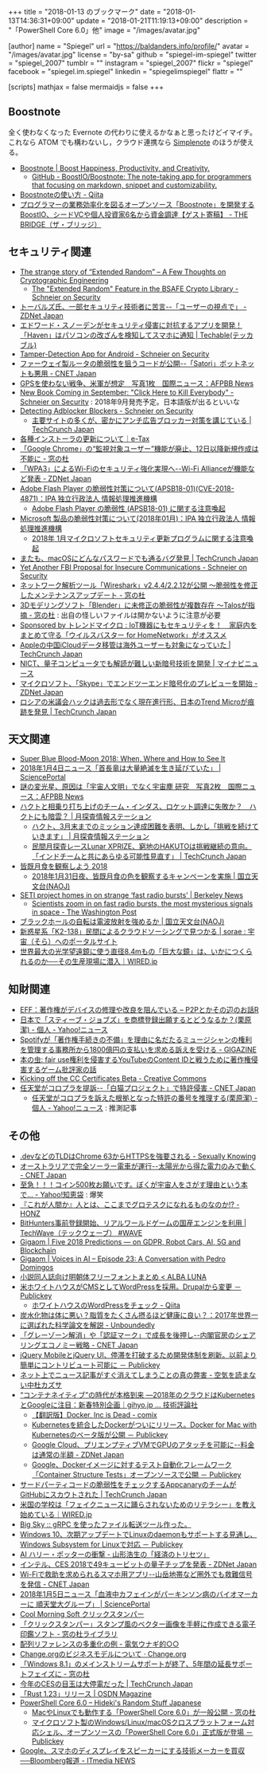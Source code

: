 +++
title = "2018-01-13 のブックマーク"
date =  "2018-01-13T14:36:31+09:00"
update = "2018-01-21T11:19:13+09:00"
description = "「PowerShell Core 6.0」他"
image = "/images/avatar.jpg"

[author]
name      = "Spiegel"
url       = "https://baldanders.info/profile/"
avatar    = "/images/avatar.jpg"
license   = "by-sa"
github    = "spiegel-im-spiegel"
twitter   = "spiegel_2007"
tumblr    = ""
instagram = "spiegel_2007"
flickr    = "spiegel"
facebook  = "spiegel.im.spiegel"
linkedin  = "spiegelimspiegel"
flattr    = ""

[scripts]
  mathjax = false
  mermaidjs = false
+++

## Boostnote

全く使わなくなった Evernote の代わりに使えるかなぁと思ったけどイマイチ。
これなら ATOM でも構わないし，クラウド連携なら [Simplenote](https://simplenote.com/) のほうが使える。

- [Boostnote | Boost Happiness, Productivity, and Creativity.](https://boostnote.io/)
    - [GitHub - BoostIO/Boostnote: The note-taking app for programmers that focusing on markdown, snippet and customizability.](https://github.com/BoostIO/Boostnote)
- [Boostnoteの使い方 - Qiita](https://qiita.com/asmsuechan/items/bc253cf22596291ac837)
- [プログラマーの業務効率化を図るオープンソース「Boostnote」を開発するBoostIO、シードVCや個人投資家6名から資金調達【ゲスト寄稿】 - THE BRIDGE（ザ・ブリッジ）](http://thebridge.jp/2018/01/boostio-funding-to-further-develop-boostnote)

## セキュリティ関連

- [The strange story of “Extended Random” – A Few Thoughts on Cryptographic Engineering](https://blog.cryptographyengineering.com/2017/12/19/the-strange-story-of-extended-random/)
    - [The "Extended Random" Feature in the BSAFE Crypto Library - Schneier on Security](https://www.schneier.com/blog/archives/2017/12/the_extended_ra.html)
- [トーバルズ氏、一部セキュリティ技術者に苦言--「ユーザーの視点で」 - ZDNet Japan](https://japan.zdnet.com/article/35110964/)
- [エドワード・スノーデンがセキュリティ侵害に対抗するアプリを開発！「Haven」はパソコンの改ざんを検知してスマホに通知 | Techable(テッカブル)](https://techable.jp/archives/69433)
- [Tamper-Detection App for Android - Schneier on Security](https://www.schneier.com/blog/archives/2018/01/tamper-detectio.html)
- [ファーウェイ製ルータの脆弱性を狙うコードが公開--「Satori」ボットネットも悪用 - CNET Japan](https://japan.cnet.com/article/35112718/)
- [GPSを使わない戦争、米軍が想定　写真1枚　国際ニュース：AFPBB News](http://www.afpbb.com/articles/-/3156085)
- [New Book Coming in September: "Click Here to Kill Everybody" - Schneier on Security](https://www.schneier.com/blog/archives/2018/01/new_book_coming.html) : 2018年9月発売予定。日本語版が出るといいな
- [Detecting Adblocker Blockers - Schneier on Security](https://www.schneier.com/blog/archives/2018/01/detecting_adblo.html)
    - [主要サイトの多くが、密かにアンチ広告ブロッカー対策を講じている  |  TechCrunch Japan](https://techcrunch.com/2017/12/27/thousands-of-major-sites-are-taking-silent-anti-ad-blocking-measures/)
- [各種インストーラの更新について｜e-Tax](http://www.e-tax.nta.go.jp/topics/topics_300104.htm)
- [「Google Chrome」の“監視対象ユーザー”機能が廃止、12日以降新規作成は不能に - 窓の杜](https://forest.watch.impress.co.jp/docs/news/1100127.html)
- [「WPA3」によるWi-Fiのセキュリティ強化実現へ--Wi-Fi Allianceが機能など発表 - ZDNet Japan](https://japan.zdnet.com/article/35112941/)
- [Adobe Flash Player の脆弱性対策について(APSB18-01)(CVE-2018-4871)：IPA 独立行政法人 情報処理推進機構](https://www.ipa.go.jp/security/ciadr/vul/20180110-adobeflashplayer.html)
    - [Adobe Flash Player の脆弱性 (APSB18-01) に関する注意喚起](https://www.jpcert.or.jp/at/2018/at180001.html)
- [Microsoft 製品の脆弱性対策について(2018年01月)：IPA 独立行政法人 情報処理推進機構](https://www.ipa.go.jp/security/ciadr/vul/20180110-ms.html)
    - [2018年 1月マイクロソフトセキュリティ更新プログラムに関する注意喚起](https://www.jpcert.or.jp/at/2018/at180002.html)
- [またも、macOSにどんなパスワードでも通るバグ発見  |  TechCrunch Japan](https://techcrunch.com/2018/01/10/another-macos-password-prompt-can-be-bypassed-with-any-password/)
- [Yet Another FBI Proposal for Insecure Communications - Schneier on Security](https://www.schneier.com/blog/archives/2018/01/yet_another_fbi.html)
- [ネットワーク解析ツール「Wireshark」v2.4.4/2.2.12が公開 ～脆弱性を修正したメンテナンスアップデート - 窓の杜](https://forest.watch.impress.co.jp/docs/news/1100797.html)
- [3Dモデリングソフト「Blender」に未修正の脆弱性が複数存在 ～Talosが指摘 - 窓の杜](https://forest.watch.impress.co.jp/docs/news/1100786.html) : 出自の怪しいファイルは開かないように注意が必要
- [Sponsored by トレンドマイクロ : IoT機器にもセキュリティを！　家庭内をまとめて守る「ウイルスバスター for HomeNetwork」がオススメ](http://japanese.engadget.com/pr/iot-for-homenetwork/)
- [Appleの中国iCloudデータ移管は海外ユーザーも対象になっていた  |  TechCrunch Japan](https://techcrunch.com/2018/01/11/apple-china-icloud-international-users/)
- [NICT、量子コンピュータでも解読が難しい新暗号技術を開発 | マイナビニュース](https://news.mynavi.jp/article/20180112-570747/)
- [マイクロソフト、「Skype」でエンドツーエンド暗号化のプレビューを開始 - ZDNet Japan](https://japan.zdnet.com/article/35113068/)
- [ロシアの米議会ハックは過去形でなく現在進行形、日本のTrend Microが痕跡を発見  |  TechCrunch Japan](https://techcrunch.com/2018/01/12/russian-hackers-senate-pawn-storm-fancy-bear/)

## 天文関連

- [Super Blue Blood-Moon 2018: When, Where and How to See It](https://www.space.com/39208-super-blue-blood-moon-guide.html)
- [2018年1月4日ニュース「首長竜は大量絶滅を生き延びていた」 | SciencePortal](http://scienceportal.jst.go.jp/news/newsflash_review/newsflash/2018/01/20180104_01.html)
- [謎の変光星、原因は「宇宙人文明」でなく宇宙塵 研究　写真2枚　国際ニュース：AFPBB News](http://www.afpbb.com/articles/-/3157364)
- [ハクトと相乗り打ち上げのチーム・インダス、ロケット調達に失敗か？　ハクトにも暗雲？  |   月探査情報ステーション](https://moonstation.jp/blog/lunarexp/hakuto/indian-web-media-reports-rumor-of-failure-for-rocket-procuration-for-glxp)
    - [ハクト、3月末までのミッション達成困難を表明、しかし「挑戦を続けていきます」  |   月探査情報ステーション](https://moonstation.jp/blog/lunarexp/hakuto/team-hakuto-express-their-difficulty-for-glxp-clearance-but-still-moving-for-the-mission-completion)
    - [民間月探査レースLunar XPRIZE、窮地のHAKUTOは挑戦継続の意向。「インドチームと共にあらゆる可能性見直す」  |  TechCrunch Japan](https://jp.techcrunch.com/2018/01/12/engadget-lunar-xprize-hakuto/)
- [皆既月食を観察しよう 2018](https://naojcamp.nao.ac.jp/phenomena/201801-lunar-eclipse/)
	- [2018年1月31日夜、皆既月食の色を観察するキャンペーンを実施 | 国立天文台(NAOJ)](https://www.nao.ac.jp/news/topics/2018/20180110-lunar-eclipse.html)
- [SETI project homes in on strange ‘fast radio bursts’ | Berkeley News](http://news.berkeley.edu/2018/01/10/seti-project-homes-in-on-strange-fast-radio-bursts/)
    - [Scientists zoom in on fast radio bursts, the most mysterious signals in space - The Washington Post](https://www.washingtonpost.com/news/speaking-of-science/wp/2018/01/10/scientists-zoom-in-on-fast-radio-bursts-the-most-mysterious-signals-in-space/)
- [ブラックホールの自転は電波放射を強めるか | 国立天文台(NAOJ)](https://www.nao.ac.jp/news/science/2018/20180112-bh.html)
- [新惑星系「K2-138」民間によるクラウドソーシングで見つかる | sorae : 宇宙（そら）へのポータルサイト](http://sorae.info/030201/2018_01_12_cloud.html)
- [世界最大の光学望遠鏡に使う直径8.4mもの「巨大な鏡」は、いかにつくられるのか──その生産現場に潜入｜WIRED.jp](https://wired.jp/2018/01/10/giant-magellan-telescope/)

## 知財関連

- [EFF：著作権がデバイスの修理や改良を阻んでいる – P2Pとかその辺のお話R](http://p2ptk.org/copyright/703)
- [日本で「スティーブ・ジョブズ」を商標登録出願するとどうなるか？(栗原潔) - 個人 - Yahoo!ニュース](https://news.yahoo.co.jp/byline/kuriharakiyoshi/20171231-00079963/)
- [Spotifyが「著作権手続きの不備」を理由に名だたるミュージシャンの権利を管理する事務所から1800億円の支払いを求める訴えを受ける - GIGAZINE](https://gigazine.net/news/20180103-spotify-1-6-billion-dollar-copyright-lawsuit/)
- [本の虫: fair use権利を侵害するYouTubeのContent IDと戦うために著作権侵害するゲーム批評家の話](https://cpplover.blogspot.jp/2018/01/fair-useyoutubecontent-id.html)
- [Kicking off the CC Certificates Beta - Creative Commons](https://creativecommons.org/2018/01/08/kicking-off-cc-certificate-beta/)
- [任天堂がコロプラを提訴--「白猫プロジェクト」で特許侵害 - CNET Japan](https://japan.cnet.com/article/35112969/)
    - [任天堂がコロプラを訴えた根拠となった特許の番号を推理する(栗原潔) - 個人 - Yahoo!ニュース](https://news.yahoo.co.jp/byline/kuriharakiyoshi/20180111-00080329/) : 推測記事

## その他

- [.devなどのTLDはChrome 63からHTTPSを強要される - Sexually Knowing](http://this.aereal.org/entry/2017/12/25/145842)
- [オーストラリアで完全ソーラー電車が運行--太陽光から得た電力のみで動く - CNET Japan](https://japan.cnet.com/article/35112631/)
- [至急！！！コイン500枚お願いです。ぼくが宇宙人をさがす理由という本で... - Yahoo!知恵袋](https://detail.chiebukuro.yahoo.co.jp/qa/question_detail/q10112021205) : 爆笑
- [『これが人間か』人とは、ここまでグロテスクになれるものなのか!? - HONZ](http://honz.jp/articles/-/44567)
- [BitHunters事前登録開始、リアルワールドゲームの国産エンジンを利用 | TechWave（テックウェーブ） #WAVE](http://techwave.jp/archives/bithunters-preregistration-by-realworldgames.html)
- [Gigaom |   Five 2018 Predictions — on GDPR, Robot Cars, AI, 5G and Blockchain](https://gigaom.com/2017/12/11/five-2018-predictions-on-gdpr-robot-cars-ai-5g-and-blockchain/)
- [Gigaom |   Voices in AI – Episode 23: A Conversation with Pedro Domingos](https://gigaom.com/2017/12/04/voices-in-ai-episode-23-a-conversation-with-pedro-domingos/)
- [小説同人誌向け明朝体フリーフォントまとめ  <  ALBA LUNA](https://albalunaweb.net/knowhow/1511.html)
- [米ホワイトハウスがCMSとしてWordPressを採用。Drupalから変更 － Publickey](http://www.publickey1.jp/blog/18/cmswordpressdrupal.html)
    - [ホワイトハウスのWordPressをチェック - Qiita](https://qiita.com/kawax/items/e923f7231654866ccd07)
- [炭水化物は体に悪い？脂質をたくさん摂るほど健康に良い？：2017年世界一に選ばれた科学論文を解説 - Unboundedly](http://krsk-phs.hatenablog.com/entry/pure_criticism)
- [「グレーゾーン解消」や「認証マーク」で成長を後押し--内閣官房のシェアリングエコノミー戦略 - CNET Japan](https://japan.cnet.com/article/35112640/)
- [jQuery MobileとjQuery UI、停滞を打破するため開発体制を刷新。以前より簡単にコントリビュート可能に － Publickey](http://www.publickey1.jp/blog/18/jquery_mobilejquery_ui.html)
- [ネット上でニュース記事がすぐ消えてしまうことの真の弊害 - 空気を読まない中杜カズサ](http://nakamorikzs.net/entry/netnews404)
- [“コンテナネイティブ”の時代が本格到来 ―2018年のクラウドはKubernetesとGoogleに注目：新春特別企画｜gihyo.jp … 技術評論社](http://gihyo.jp/admin/column/newyear/2018/container-and-cloud)
    - [【翻訳版】Docker, Inc is Dead - comix](http://itosho525.hatenablog.com/entry/2018/01/01/074358)
    - [Kubernetesを統合したDockerがついにリリース。Docker for Mac with Kubernetesのベータ版が公開 － Publickey](http://www.publickey1.jp/blog/18/kubernetesdockerdocker_for_mac_with_kubernetes.html)
    - [Google Cloud、プリエンプティブVMでGPUのアタッチを可能に--料金は通常の半額 - ZDNet Japan](https://japan.zdnet.com/article/35112849/)
    - [Google、Dockerイメージに対するテスト自動化フレームワーク「Container Structure Tests」オープンソースで公開 － Publickey](http://www.publickey1.jp/blog/18/googledockercontainer_structure_tests.html)
- [サードパーティコードの脆弱性をチェックするAppcanaryのチームがGitHubにスカウトされた  |  TechCrunch Japan](https://techcrunch.com/2018/01/04/appcanary-shuts-down-its-vulnerability-scanning-service-as-the-team-joins-github/)
- [米国の学校は「フェイクニュースに踊らされないためのリテラシー」を教え始めている｜WIRED.jp](https://wired.jp/2017/06/23/schools-teach-news-literacy/)
- [Big Sky :: gRPC を使ったファイル転送ツール作った。](https://mattn.kaoriya.net/software/lang/go/20180109102514.htm)
- [Windows 10、次期アップデートでLinuxのdaemonもサポートする見通し、Windows Subsystem for Linuxで対応 － Publickey](http://www.publickey1.jp/blog/18/windows_10linuxdaemonwindows_subsystem_for_linux.html)
- [AI ハリー・ポッターの衝撃 - 山形浩生の「経済のトリセツ」](http://cruel.hatenablog.com/entry/2018/01/09/180230)
- [インテル、CES 2018で49キュービットの量子チップを発表 - ZDNet Japan](https://japan.zdnet.com/article/35112933/)
- [Wi-Fiで救助を求められるスマホ用アプリ--山岳地帯など圏外でも救難信号を発信 - CNET Japan](https://japan.cnet.com/article/35112898/)
- [2018年1月5日ニュース「血液中カフェインがパーキンソン病のバイオマーカーに 順天堂大グループ」 | SciencePortal](http://scienceportal.jst.go.jp/news/newsflash_review/newsflash/2018/01/20180105_01.html)
- [Cool Morning Soft クリックスタンパー](http://hp.vector.co.jp/authors/VA041064/soft/click_stamper.html)
- [「クリックスタンパー」スタンプ風のベクター画像を手軽に作成できる電子印鑑ソフト - 窓の杜ライブラリ](https://forest.watch.impress.co.jp/library/software/clickstam/)
- [配列リファレンスの多重化の例 - 電気ウナギ的○○](http://blog.netandfield.com/shar/2018/01/post-3078.html)
- [Change.orgのビジネスモデルについて · Change.org](https://www.change.org/l/jp/businessmodel)
- [「Windows 8.1」のメインストリームサポートが終了、5年間の延長サポートフェイズに - 窓の杜](https://forest.watch.impress.co.jp/docs/news/1100471.html)
- [今年のCESの目玉は大停電だった  |  TechCrunch Japan](https://techcrunch.com/2018/01/10/the-day-the-lights-went-out-at-ces/)
- [「Rust 1.23」リリース | OSDN Magazine](https://mag.osdn.jp/18/01/09/160000)
- [PowerShell Core 6.0 – Hideki's Random Stuff Japanese](https://ja.hideki.hclippr.com/2018/01/12/powershell-core-6-0/)
    - [MacやLinuxでも動作する「PowerShell Core 6.0」が一般公開 - 窓の杜](https://forest.watch.impress.co.jp/docs/news/1100633.html)
    - [マイクロソフト製のWindows/Linux/macOSクロスプラットフォーム対応シェル、オープンソースの「PowerShell Core 6.0」正式版が登場 － Publickey](http://www.publickey1.jp/blog/18/windowslinuxmacospowershell_core_60.html)
- [Google、スマホのディスプレイをスピーカーにする技術メーカーを買収──Bloomberg報道 - ITmedia NEWS](http://www.itmedia.co.jp/news/articles/1801/12/news056.html)

